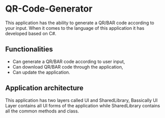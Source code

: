 # QR-Code-Generator

This application has the ability to generate a QR/BAR code according to your input. When it comes to the language of this application it has developed based on C#.

## Functionalities
* Can generate a QR/BAR code according to user input,
* Can download QR/BAR code  through the application, 
* Can update the application.

## Application architecture
This application has two layers called UI and SharedLibrary, Bassically UI Layer contains all UI forms of the application while SharedLibrary contains all the common methods and class.
